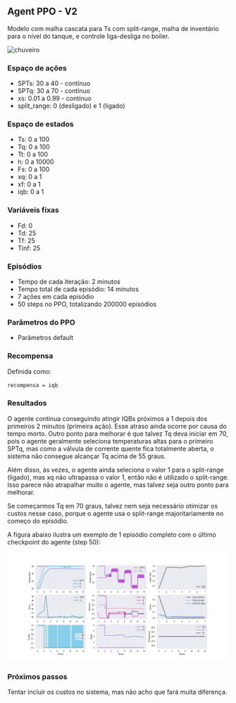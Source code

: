## Agent PPO - V2

Modelo com malha cascata para Ts com split-range, malha de inventário para o nível do tanque, e controle liga-desliga no boiler.

![chuveiro](https://github.com/mpaulazamin/tcc-rllib/blob/agent_ppo_v1/imagens/chuveiro_controle_t4a.jpg)

### Espaço de ações

- SPTs: 30 a 40 - contínuo
- SPTq: 30 a 70 - contínuo
- xs: 0.01 a 0.99 - contínuo
- split_range: 0 (desligado) e 1 (ligado)

### Espaço de estados

- Ts: 0 a 100
- Tq: 0 a 100
- Tt: 0 a 100
- h: 0 a 10000
- Fs: 0 a 100
- xq: 0 a 1
- xf: 0 a 1
- iqb: 0 a 1

### Variáveis fixas

- Fd: 0
- Td: 25
- Tf: 25
- Tinf: 25

### Episódios

- Tempo de cada iteração: 2 minutos
- Tempo total de cada episódio: 14 minutos
- 7 ações em cada episódio
- 50 steps no PPO, totalizando 200000 episódios

### Parâmetros do PPO

- Parâmetros default

### Recompensa

Definida como:

```bash
recompensa = iqb
```

### Resultados

O agente continua conseguindo atingir IQBs próximos a 1 depois dos primeiros 2 minutos (primeira ação). Esse atraso ainda ocorre por causa do tempo morto. Outro ponto para melhorar é que talvez Tq deva iniciar em 70, pois o agente geralmente seleciona temperaturas altas para o primeiro SPTq, mas como a válvula de corrente quente fica totalmente aberta, o sistema não consegue alcançar Tq acima de 55 graus. 

Além disso, às vezes, o agente ainda seleciona o valor 1 para o split-range (ligado), mas xq não ultrapassa o valor 1, então não é utilizado o split-range. Isso parece não atrapalhar muito o agente, mas talvez seja outro ponto para melhorar.

Se começarmos Tq em 70 graus, talvez nem seja necessário otimizar os custos nesse caso, porque o agente usa o split-range majoritariamente no começo do episódio. 

A figura abaixo ilustra um exemplo de 1 episódio completo com o último checkpoint do agente (step 50):

![image](https://github.com/mpaulazamin/tcc-models-rllib/blob/agent_ppo_v2/imagens/avalia%C3%A7%C3%A3o_agente_ppo_v2.jpg)

### Próximos passos

Tentar incluir os custos no sistema, mas não acho que fará muita diferença.
